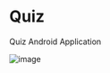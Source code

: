 # Quiz
Quiz Android Application

![image](https://user-images.githubusercontent.com/62156095/176448369-69e81111-23a2-4367-bcc3-109f5f951593.png)


